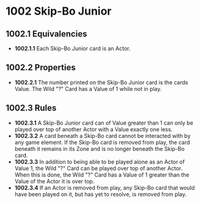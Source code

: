 # 1002 Skip-Bo Junior

## 1002.1 Equivalencies
* **1002.1.1**  Each Skip-Bo Junior card is an Actor.

## 1002.2 Properties
* **1002.2.1** The number printed on the Skip-Bo Junior card is the cards Value.  The Wild "?" Card has a Value of 1 while not in play.

## 1002.3 Rules
* **1002.3.1** A Skip-Bo Junior card can of Value greater than 1 can only be played over top of another Actor with a Value exactly one less.
* **1002.3.2** A card beneath a Skip-Bo card cannot be interacted with by any game element.  If the Skip-Bo card is removed from play, the card beneath it remains in its Zone and is no longer beneath the Skip-Bo card.
* **1002.3.3** In addition to being able to be played alone as an Actor of Value 1, the Wild "?" Card can be played over top of another Actor.  When this is done, the Wild "?" Card has a Value of 1 greater than the Value of the Actor it is over top.
* **1002.3.4** If an Actor is removed from play, any Skip-Bo card that would have been played on it, but has yet to resolve, is removed from play.
